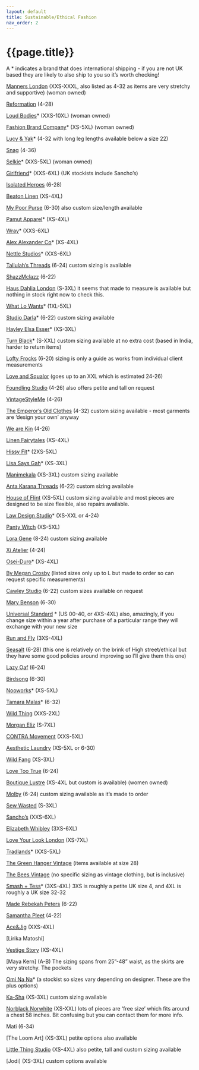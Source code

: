 ```yaml
---
layout: default
title: Sustainable/Ethical Fashion
nav_order: 2
---
```


# {{page.title}}

A * indicates a brand that does international shipping - if you are not UK based they are likely to also ship to you so it’s worth checking!

[Manners London](https://www.mannersldn.com/) (XXS-XXXL, also listed as 4-32 as items are very stretchy and supportive) (woman owned)

[Reformation](https://www.thereformation.com/) (4-28)

[Loud Bodies](https://loudbodies.com/&)* (XXS-10XL) (woman owned)

[Fashion Brand Company](https://www.fashionbrandcompany.com/)* (XS-5XL) (woman owned)

[Lucy & Yak](https://lucyandyak.com/)* (4-32 with long leg lengths available below a size 22)

[Snag](https://snagtights.com/) (4-36)

[Selkie](https://selkiecollection.com/)* (XXS-5XL) (woman owned)

[Girlfriend](https://girlfriend.com/)* (XXS-6XL) (UK stockists include Sancho’s)

[Isolated Heroes](https://www.isolated-heroes.com/) (6-28)

[Beaton Linen](https://beatonlinen.com/) (XS-4XL)

[My Poor Purse](https://www.mypoorpurse.com/) (6-30) also custom size/length available

[Pamut Apparel](https://pamutapparel.com/)* (XS-4XL)

[Wray](https://wray.nyc/)* (XXS-6XL)

[Alex Alexander Co](https://alicealexander.co/)* (XS-4XL)

[Nettle Studios](https://www.nettlestudios.com/)* (XXS-6XL)

[Tallulah’s Threads](https://tallulahsthreads.com/) (6-24) custom sizing is available

[ShazzMclazz](http://shazzmclazz.com/) (6-22)

[Haus Dahlia London](https://www.hausdahlia.store/) (S-3XL) it seems that made to measure is available but nothing in stock right now to check this.

[What Lo Wants](https://whatlowants.com/)* (1XL-5XL)

[Studio Darla](https://www.studiodarla.com/)* (6-22) custom sizing available

[Hayley Elsa Esser](https://www.hayleyelsaesser.com/)* (XS-3XL)

[Turn Black](https://www.turnblack.in/)* (S-XXL) custom sizing available at no extra cost (based in India, harder to return items)

[Lofty Frocks](https://www.loftyfrocks.uk/) (6-20) sizing is only a guide as works from individual client measurements

[Love and Squalor](https://www.loveandsqualor.co.uk/) (goes up to an XXL which is estimated 24-26)

[Foundling Studio](https://foundlingstudio.com/) (4-26) also offers petite and tall on request

[VintageStyleMe](https://www.instagram.com/vintagestyleme/) (4-26)

[The Emperor’s Old Clothes](https://theemperorsoldclothes.co.uk/) (4-32) custom sizing available - most garments are ‘design your own’ anyway

[We are Kin](https://www.wearekin.co/) (4-26)

[Linen Fairytales](https://www.etsy.com/uk/shop/linenfairytales) (XS-4XL)

[Hissy Fit](https://hissyfitclothing.com/)* (2XS-5XL)

[Lisa Says Gah](https://lisasaysgah.com/collections/extended-sizing-1/size-3xl)* (XS-3XL)

[Manimekala](https://www.manimekala.com/) (XS-3XL) custom sizing available

[Anta Karana Threads](https://www.akthreads.com/shop) (6-22) custom sizing available

[House of Flint](https://www.houseofflint.co.uk/) (XS-5XL) custom sizing available and most pieces are designed to be size flexible, also repairs available.

[Law Design Studio](https://lawdesignstudio.com/)* (XS-XXL or 4-24)

[Panty Witch](https://www.pantywitch.com/) (XS-5XL)

[Lora Gene](https://www.loragene.com/) (8-24) custom sizing available

[Xi Atelier](https://xiatelier.com/) (4-24)

[Osei-Duro](https://oseiduro.com/)* (XS-4XL)

[By Megan Crosby](https://bymegancrosby.com/) (listed sizes only up to L but made to order so can request specific measurements)

[Cawley Studio](https://cawleystudio.com/) (6-22) custom sizes available on request

[Mary Benson](https://www.marybenson.london/) (6-30)

[Universal Standard](https://www.universalstandard.com/) * (US 00-40, or 4XS-4XL) also, amazingly, if you change size within a year after purchase of a particular range they will exchange with your new size

[Run and Fly](https://www.runandfly.co.uk/) (3XS-4XL)

[Seasalt](https://www.seasaltcornwall.com/clothing/plus-size-clothing) (6-28) (this one is relatively on the brink of High street/ethical but they have some good policies around improving so I’ll give them this one)

[Lazy Oaf](https://www.lazyoaf.com/) (6-24)

[Birdsong](https://birdsong.london/) (6-30)

[Nooworks](https://nooworks.com/)* (XS-5XL)

[Tamara Malas](https://tamaramalas.com/)* (6-32)

[Wild Thing](https://wildthingonline.com/) (XXS-2XL)

[Morgan Eliz](https://www.morganeliz.com/) (S-7XL)

[CONTRA Movement](https://contra-movement.com/) (XXS-5XL)

[Aesthetic Laundry](https://aestheticlaundry.com/) (XS-5XL or 6-30)

[Wild Fang](https://www.wildfang.com/) (XS-3XL)

[Love Too True](https://lovetootrue.com/) (6-24)

[Boutique Lustre](https://boutiquelustre.com/) (XS-4XL but custom is available) (women owned)

[Molby](https://www.molbythelabel.com/) (6-24) custom sizing available as it’s made to order

[Sew Wasted](https://sewwasted.com/) (S-3XL)

[Sancho’s](https://sanchosshop.com/) (XXS-6XL)

[Elizabeth Whibley](https://www.elizabethwhibley.co.uk/ ) (3XS-6XL)

[Love Your Look London](https://loveurlook.co.uk/ ) (XS-7XL)

[Tradlands](https://tradlands.com/)* (XXS-5XL)

[The Green Hanger Vintage](https://www.instagram.com/thegreenhangervintage/) (items available at size 28)

[The Bees Vintage](https://www.etsy.com/uk/shop/Thebeesvintage) (no specific sizing as vintage clothing, but is inclusive)

[Smash + Tess](https://smashtess.com/)* (3XS-4XL) 3XS is roughly a petite UK size 4, and 4XL is roughly a UK size 32-32

[Made Rebekah Peters](https://maderebekahpeters.co.uk/) (6-22)

[Samantha Pleet](https://samanthapleet.com/ ) (4-22)

[Ace&Jig](https://aceandjig.com/)  (XXS-4XL)

[Lirika Matoshi]

[Vestige Story](https://www.vestigestory.com/) (XS-4XL)

[Maya Kern] (A-B) The sizing spans from 25”-48” waist, as the skirts are very stretchy. The pockets 


[Omi Na Na](https://ominana.com/)* (a stockist so sizes vary depending on designer. These are the plus options)

[Ka-Sha](https://www.ka-sha.com/ ) (XS-3XL) custom sizing available

[Norblack Norwhite](https://norblacknorwhite.com/) (XS-XXL) lots of pieces are ‘free size’ which fits around a chest 58 inches. Bit confusing but you can contact them for more info.

Mati (6-34)

[The Loom Art] (XS-3XL) petite options also available

[Little Thing Studio](https://www.littlethingstudio.com/) (XS-4XL) also petite, tall and custom sizing available

[Jodi] (XS-3XL) custom options available


